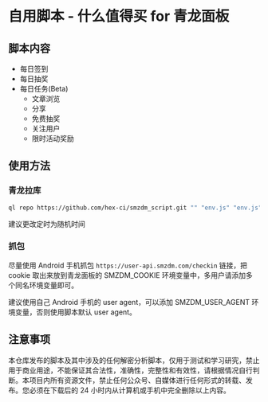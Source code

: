 # 自用脚本 - 什么值得买 for 青龙面板

## 脚本内容

* 每日签到
* 每日抽奖
* 每日任务(Beta)
  * 文章浏览
  * 分享
  * 免费抽奖
  * 关注用户
  * 限时活动奖励

## 使用方法

### 青龙拉库

```bash
ql repo https://github.com/hex-ci/smzdm_script.git "" "env.js" "env.js"
```

建议更改定时为随机时间

### 抓包

尽量使用 Android 手机抓包 `https://user-api.smzdm.com/checkin` 链接，把 cookie 取出来放到青龙面板的 SMZDM_COOKIE 环境变量中，多用户请添加多个同名环境变量即可。

建议使用自己 Android 手机的 user agent，可以添加 SMZDM_USER_AGENT 环境变量，否则使用脚本默认 user agent。

## 注意事项

本仓库发布的脚本及其中涉及的任何解密分析脚本，仅用于测试和学习研究，禁止用于商业用途，不能保证其合法性，准确性，完整性和有效性，请根据情况自行判断。本项目内所有资源文件，禁止任何公众号、自媒体进行任何形式的转载、发布。您必须在下载后的 24 小时内从计算机或手机中完全删除以上内容。
